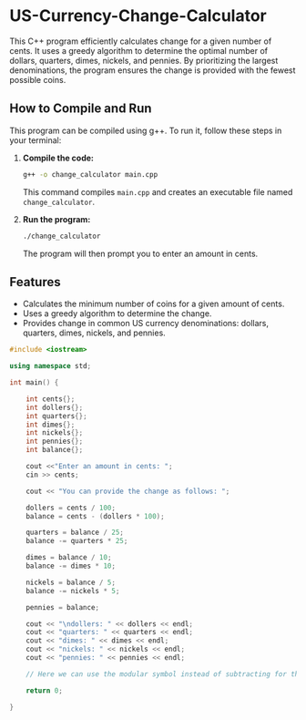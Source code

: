 # US-Currency-Change-Calculator

This C++ program efficiently calculates change for a given number of cents. It uses a greedy algorithm to determine the optimal number of dollars, quarters, dimes, nickels, and pennies. By prioritizing the largest denominations, the program ensures the change is provided with the fewest possible coins.

## How to Compile and Run

This program can be compiled using g++. To run it, follow these steps in your terminal:

1.  **Compile the code:**
    ```bash
    g++ -o change_calculator main.cpp
    ```
    This command compiles `main.cpp` and creates an executable file named `change_calculator`.

2.  **Run the program:**
    ```bash
    ./change_calculator
    ```
    The program will then prompt you to enter an amount in cents.

## Features

* Calculates the minimum number of coins for a given amount of cents.
* Uses a greedy algorithm to determine the change.
* Provides change in common US currency denominations: dollars, quarters, dimes, nickels, and pennies.
```cpp
#include <iostream>

using namespace std;

int main() {

    int cents{};
    int dollers{};
    int quarters{};
    int dimes{};
    int nickels{};
    int pennies{};
    int balance{};

    cout <<"Enter an amount in cents: ";
    cin >> cents;

    cout << "You can provide the change as follows: ";

    dollers = cents / 100;
    balance = cents - (dollers * 100);

    quarters = balance / 25;
    balance -= quarters * 25;

    dimes = balance / 10;
    balance -= dimes * 10;

    nickels = balance / 5;
    balance -= nickels * 5;

    pennies = balance;

    cout << "\ndollers: " << dollers << endl;
    cout << "quarters: " << quarters << endl;
    cout << "dimes: " << dimes << endl;
    cout << "nickels: " << nickels << endl;
    cout << "pennies: " << pennies << endl;

    // Here we can use the modular symbol instead of subtracting for the balance

    return 0;

}
